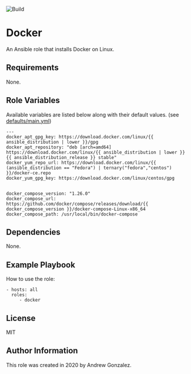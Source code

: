 ![Build](https://github.com/GonzalezAndrew/ansible-role-docker/workflows/Molecule/badge.svg)

Docker
=========

An Ansible role that installs Docker on Linux.

Requirements
------------

None.

Role Variables
--------------
Available variables are listed below along with their default values. (see [defaults/main.yml](defaults/main.yml))
```
---
docker_apt_gpg_key: https://download.docker.com/linux/{{ ansible_distribution | lower }}/gpg
docker_apt_repository: "deb [arch=amd64] https://download.docker.com/linux/{{ ansible_distribution | lower }} {{ ansible_distribution_release }} stable"
docker_yum_repo_url: https://download.docker.com/linux/{{ (ansible_distribution == "Fedora") | ternary("fedora","centos") }}/docker-ce.repo
docker_yum_gpg_key: https://download.docker.com/linux/centos/gpg


docker_compose_version: "1.26.0"
docker_compose_url: https://github.com/docker/compose/releases/download/{{ docker_compose_version }}/docker-compose-Linux-x86_64
docker_compose_path: /usr/local/bin/docker-compose
```

Dependencies
------------

None.

Example Playbook
----------------

How to use the role:

    - hosts: all
      roles:
         - docker

License
-------

MIT

Author Information
------------------

This role was created in 2020 by Andrew Gonzalez.
